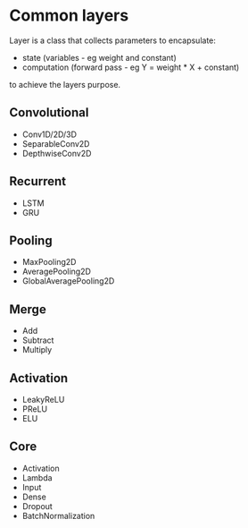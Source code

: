 # Common layers
Layer is a class that collects parameters to encapsulate:
- state (variables - eg weight and constant) 
- computation (forward pass - eg Y = weight * X + constant)

to achieve the layers purpose. 

## Convolutional
- Conv1D/2D/3D
- SeparableConv2D
- DepthwiseConv2D
## Recurrent
- LSTM
- GRU
## Pooling
- MaxPooling2D
- AveragePooling2D
- GlobalAveragePooling2D
## Merge
- Add
- Subtract
- Multiply
## Activation
- LeakyReLU
- PReLU
- ELU
## Core
- Activation
- Lambda
- Input
- Dense
- Dropout
- BatchNormalization